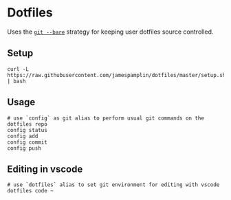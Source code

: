 # Dotfiles

Uses the [`git --bare`](https://www.atlassian.com/git/tutorials/dotfiles) strategy for keeping user dotfiles source controlled.

## Setup

    curl -L https://raw.githubusercontent.com/jamespamplin/dotfiles/master/setup.sh | bash

## Usage

    # use `config` as git alias to perform usual git commands on the dotfiles repo
    config status
    config add
    config commit
    config push

## Editing in vscode

    # use `dotfiles` alias to set git environment for editing with vscode
    dotfiles code ~
